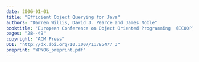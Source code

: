 ```yaml
---
date: 2006-01-01
title: "Efficient Object Querying for Java"
authors: "Darren Willis, David J. Pearce and James Noble"
booktitle: "European Conference on Object Oriented Programming  (ECOOP)"
pages: "28--49"
copyright: "ACM Press"
DOI: "http://dx.doi.org/10.1007/11785477_3"
preprint: "WPN06_preprint.pdf"
---
```



